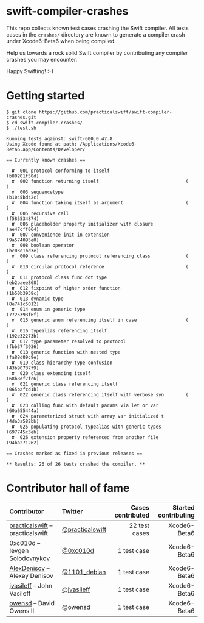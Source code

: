 swift-compiler-crashes
======================

This repo collects known test cases crashing the Swift compiler. All tests cases in the `crashes/` directory are known to generate a compiler crash under Xcode6-Beta6 when being compiled.

Help us towards a rock solid Swift compiler by contributing any compiler crashes you may encounter.

Happy Swifting! :-)

Getting started
===============

```
$ git clone https://github.com/practicalswift/swift-compiler-crashes.git
$ cd swift-compiler-crashes/
$ ./test.sh

Running tests against: swift-600.0.47.8
Using Xcode found at path: /Applications/Xcode6-Beta6.app/Contents/Developer/

== Currently known crashes ==

  ✘  001 protocol conforming to itself                            (b80201f50d)
  ✘  002 function returning itself                                (          )
  ✘  003 sequencetype                                             (b1045bd42c)
  ✘  004 function taking itself as argument                       (          )
  ✘  005 recursive call                                           (f585534874)
  ✘  006 placeholder property initializer with closure            (ae47cff064)
  ✘  007 convenience init in extension                            (9a574095e0)
  ✘  008 boolean operator                                         (bc03e1bd3e)
  ✘  009 class referencing protocol referencing class             (          )
  ✘  010 circular protocol reference                              (          )
  ✘  011 protocol class func dot type                             (eb2baee868)
  ✘  012 fixpoint of higher order function                        (1b50b3938c)
  ✘  013 dynamic type                                             (8e741c5012)
  ✘  014 enum in generic type                                     (7725393f6f)
  ✘  015 generic enum referencing itself in case                  (          )
  ✘  016 typealias referencing itself                             (192e32273b)
  ✘  017 type parameter resolved to protocol                      (fbb37f3936)
  ✘  018 generic function with nested type                        (fa88d89c9e)
  ✘  019 class hierarchy type confusion                           (43b90737f9)
  ✘  020 class extending itself                                   (68b8df7fc6)
  ✘  021 generic class referencing itself                         (065bafcd1b)
  ✘  022 generic class referencing itself with verbose syn        (          )
  ✘  023 calling func with default params via let or var          (60a655444a)
  ✘  024 parameterized struct with array var initialized t        (4da3a582bb)
  ✘  025 populating protocol typealias with generic types         (697745c3eb)
  ✘  026 extension property referenced from another file          (94ba271262)

== Crashes marked as fixed in previous releases ==

** Results: 26 of 26 tests crashed the compiler. **

```

Contributor hall of fame
========================

| Contributor | Twitter | Cases contributed | Started contributing |
| :---------- | :------ | ----------------: | -------------------: |
| <a href="https://github.com/practicalswift">practicalswift</a> – practicalswift | <a href="https://twitter.com/practicalswift">@practicalswift</a> | 22 test cases | Xcode6-Beta6 |
| <a href="https://github.com/0xc010d">0xc010d</a> – Ievgen Solodovnykov | <a href="https://twitter.com/0xc010d">@0xc010d</a> | 1 test case | Xcode6-Beta6 |
| <a href="https://github.com/AlexDenisov">AlexDenisov</a> – Alexey Denisov | <a href="https://twitter.com/1101_debian">@1101_debian</a> | 1 test case | Xcode6-Beta6 |
| <a href="https://github.com/jvasileff">jvasileff</a> – John Vasileff | <a href="https://twitter.com/jvasileff">@jvasileff</a> | 1 test case | Xcode6-Beta6 |
| <a href="https://github.com/owensd">owensd</a> – David Owens II | <a href="https://twitter.com/owensd">@owensd</a> | 1 test case | Xcode6-Beta6 |
